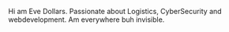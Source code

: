 Hi am Eve Dollars.
Passionate about Logistics, CyberSecurity and webdevelopment.
Am everywhere buh invisible.


<!---
Edollars/Edollars is a ✨ special ✨ repository because its `README.md` (this file) appears on your GitHub profile.
You can click the Preview link to take a look at your changes.
--->
